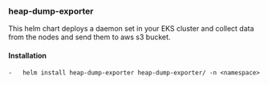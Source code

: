 

### heap-dump-exporter
This helm chart deploys a daemon set in your EKS cluster and collect data from the nodes and send them to aws s3 bucket.

#### Installation

    -   helm install heap-dump-exporter heap-dump-exporter/ -n <namespace>
 